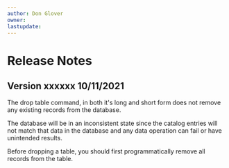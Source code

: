 ```yaml
---
author: Don Glover
owner: 
lastupdate: 
---
```


# Release Notes

## Version xxxxxx 10/11/2021

The drop table command, in both it's long and short form does not remove any existing records from the database.

The database will be in an inconsistent state since the catalog entries will not match that data in the database and any data operation can fail or have unintended results.

Before dropping a table, you should first programmatically remove all records from the table.


